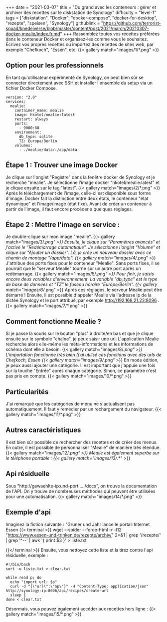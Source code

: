 +++
date = "2021-03-07"
title = "Du grand avec les conteneurs : gérer et archiver des recettes sur le diskstation de Synology"
difficulty = "level-1"
tags = ["diskstation", "Docker", "docker-compose", "docker-for-desktop", "rezepte", "speisen", "Synology"]
githublink = "https://github.com/terrorist-squad/knedelverse/blob/master/content/post/2021/march/20210307-docker-mealie/index.fr.md"
+++
Rassemblez toutes vos recettes préférées dans le conteneur Docker et organisez-les comme vous le souhaitez. Écrivez vos propres recettes ou importez des recettes de sites web, par exemple "Chefkoch", "Essen", etc.
{{< gallery match="images/1/*.png" >}}

## Option pour les professionnels
En tant qu'utilisateur expérimenté de Synology, on peut bien sûr se connecter directement avec SSH et installer l'ensemble du setup via un fichier Docker Compose.
```
version: "2.0"
services:
  mealie:
    container_name: mealie
    image: hkotel/mealie:latest
    restart: always
    ports:
      - 9000:80
    environment:
      db_type: sqlite
      TZ: Europa/Berlin
    volumes:
      - ./mealie/data/:/app/data

```

## Étape 1 : Trouver une image Docker
Je clique sur l'onglet "Registre" dans la fenêtre docker de Synology et je recherche "mealie". Je sélectionne l'image docker "hkotel/mealie:latest" et je clique ensuite sur le tag "latest".
{{< gallery match="images/2/*.png" >}}
Après le téléchargement de l'image, celle-ci est disponible sous forme d'image. Docker fait la distinction entre deux états, le conteneur "état dynamique" et l'image/image (état fixe). Avant de créer un conteneur à partir de l'image, il faut encore procéder à quelques réglages.
## Étape 2 : Mettre l'image en service :
Je double-clique sur mon image "mealie".
{{< gallery match="images/3/*.png" >}}
Ensuite, je clique sur "Paramètres avancés" et j'active le "Redémarrage automatique". Je sélectionne l'onglet "Volume" et clique sur "Ajouter un dossier". Là, je crée un nouveau dossier avec ce chemin de montage "/app/data".
{{< gallery match="images/4/*.png" >}}
J'attribue des ports fixes pour le conteneur "Mealie". Sans ports fixes, il se pourrait que le "serveur Mealie" tourne sur un autre port après un redémarrage.
{{< gallery match="images/5/*.png" >}}
Pour finir, je saisis encore deux variables d'environnement. La variable "db_type" est le type de base de données et "TZ" le fuseau horaire "Europe/Berlin".
{{< gallery match="images/6/*.png" >}}
Après ces réglages, le serveur Mealie peut être démarré ! Ensuite, il est possible d'appeler Mealie via l'adresse Ip de la dictée Synology et le port attribué, par exemple http://192.168.21.23:8096 .
{{< gallery match="images/7/*.png" >}}

## Comment fonctionne Mealie ?
Si je passe la souris sur le bouton "plus" à droite/en bas et que je clique ensuite sur le symbole "chaîne", je peux saisir une url. L'application Mealie recherche alors elle-même les méta-informations et les informations de schéma dont elle a besoin.
{{< gallery match="images/8/*.png" >}}
L'importation fonctionne très bien (j'ai utilisé ces fonctions avec des urls de Chefkoch, Essen
{{< gallery match="images/9/*.png" >}}
En mode édition, je peux aussi ajouter une catégorie. Il est important que j'appuie une fois sur la touche "Entrée" après chaque catégorie. Sinon, ce paramètre n'est pas pris en compte.
{{< gallery match="images/10/*.png" >}}

## Particularités
J'ai remarqué que les catégories de menu ne s'actualisent pas automatiquement. Il faut y remédier par un rechargement du navigateur.
{{< gallery match="images/11/*.png" >}}

## Autres caractéristiques
Il est bien sûr possible de rechercher des recettes et de créer des menus. En outre, il est possible de personnaliser "Mealie" de manière très étendue.
{{< gallery match="images/12/*.png" >}}
Mealie est également superbe sur le téléphone portable :
{{< gallery match="images/13/*.*" >}}

## Api résiduelle
Sous "http://gewaehlte-ip:und-port ... /docs", on trouve la documentation de l'API. On y trouve de nombreuses méthodes qui peuvent être utilisées pour une automatisation.
{{< gallery match="images/14/*.png" >}}

## Exemple d'api
Imaginez la fiction suivante : "Gruner und Jahr lance le portail Internet Essen
{{< terminal >}}
wget --spider --force-html -r -l12  "https://www.essen-und-trinken.de/rezepte/archiv/"  2>&1 | grep '/rezepte/' | grep '^--' | awk '{ print $3 }' > liste.txt

{{</ terminal >}}
Ensuite, vous nettoyez cette liste et la tirez contre l'api résiduelle, exemple :
```
#!/bin/bash
sort -u liste.txt > clear.txt

while read p; do
  echo "import url: $p"
  curl -d "{\"url\":\"$p\"}" -H "Content-Type: application/json" http://synology-ip:8096/api/recipes/create-url
  sleep 1
done < clear.txt

```
Désormais, vous pouvez également accéder aux recettes hors ligne :
{{< gallery match="images/15/*.png" >}}
